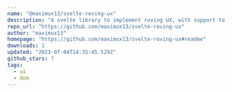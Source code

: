 ```yaml
---
name: "@maximux13/svelte-roving-ux"
description: "A svelte library to implement roving UX, with support to keyboard navigation and focus management and more."
repo_url: "https://github.com/maximux13/svelte-roving-ux"
author: "maximux13"
homepage: "https://github.com/maximux13/svelte-roving-ux#readme"
downloads: 1
updated: "2023-07-04T14:35:45.529Z"
github_stars: 7
tags: 
  - ui
  - dom
---
```

